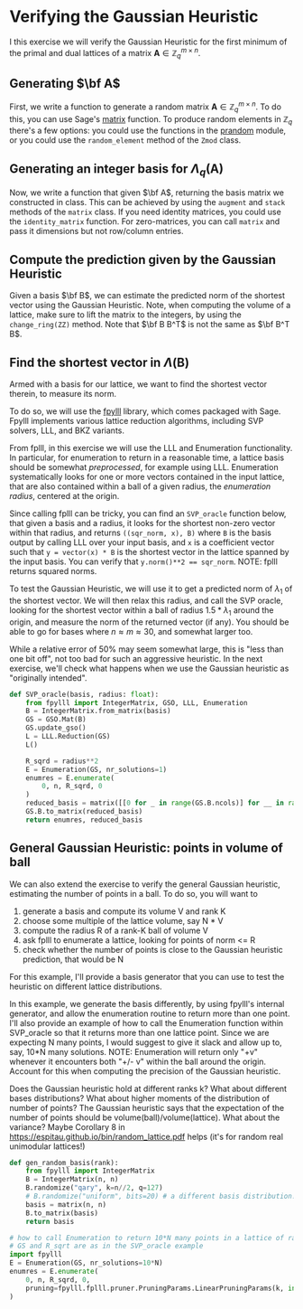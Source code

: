 # Verifying the Gaussian Heuristic

I this exercise we will verify the Gaussian Heuristic for the first minimum of the primal and dual lattices of a matrix $\textbf{A} \in \mathbb{Z}_q^{m \times n}$.

## Generating $\bf A$

First, we write a function to generate a random matrix $\textbf{A} \in \mathbb{Z}_q^{m \times n}$.
To do this, you can use Sage's [matrix](https://doc.sagemath.org/html/en/reference/matrices/sage/matrix/constructor.html) function.
To produce random elements in $\mathbb{Z}_q$ there's a few options: you could use the functions in the [prandom](https://doc.sagemath.org/html/en/reference/misc/sage/misc/prandom.html) module, or you could use the `random_element` method of the `Zmod` class.

## Generating an integer basis for $\Lambda_q(\textbf{A})$

Now, we write a function that given $\bf A$, returning the basis matrix we constructed in class.
This can be achieved by using the `augment` and `stack` methods of the `matrix` class.
If you need identity matrices, you could use the `identity_matrix` function.
For zero-matrices, you can call `matrix` and pass it dimensions but not row/column entries.

## Compute the prediction given by the Gaussian Heuristic

Given a basis $\bf B$,  we can estimate the predicted norm of the shortest vector using the Gaussian Heuristic.
Note, when computing the volume of a lattice, make sure to lift the matrix to the integers, by using the `change_ring(ZZ)` method.
Note that $\bf B B^T$ is not the same as $\bf B^T B$.

## Find the shortest vector in $\Lambda(\textbf{B})$

Armed with a basis for our lattice, we want to find the shortest vector therein, to measure its norm.

To do so, we will use the [fpylll](https://github.com/fplll/fpylll) library, which comes packaged with Sage.
Fpylll implements various lattice reduction algorithms, including SVP solvers, LLL, and BKZ variants.

From fplll, in this exercise we will use the LLL and Enumeration functionality. In particular, for enumeration to return in a reasonable time, a lattice basis should be somewhat *preprocessed*, for example using LLL.
Enumeration systematically looks for one or more vectors contained in the input lattice, that are also contained within a ball of a given radius, the *enumeration radius*, centered at the origin.

Since calling fplll can be tricky, you can find an `SVP_oracle` function below, that given a basis and a radius, it looks for the shortest non-zero vector within that radius, and returns `((sqr_norm, x), B)` where `B` is the basis output by calling LLL over your input basis, and `x` is a coefficient vector such that `y = vector(x) * B` is the shortest vector in the lattice spanned by the input basis. You can verify that `y.norm()**2 == sqr_norm`.
NOTE: fplll returns squared norms.

To test the Gaussian Heuristic, we will use it to get a predicted norm of $\lambda_1$ of the shortest vector. We will then relax this radius, and call the SVP oracle, looking for the shortest vector within a ball of radius $1.5 * \lambda_1$ around the origin, and measure the norm of the returned vector (if any). You should be able to go for bases where $n \approx m \approx 30$, and somewhat larger too.

While a relative error of 50% may seem somewhat large, this is "less than one bit off", not too bad for such an aggressive heuristic.
In the next exercise, we'll check what happens when we use the Gaussian heuristic as "originally intended".

```python
def SVP_oracle(basis, radius: float):
	from fpylll import IntegerMatrix, GSO, LLL, Enumeration
	B = IntegerMatrix.from_matrix(basis)
	GS = GSO.Mat(B)
	GS.update_gso()
	L = LLL.Reduction(GS)
	L()

	R_sqrd = radius**2
	E = Enumeration(GS, nr_solutions=1)
	enumres = E.enumerate(
		0, n, R_sqrd, 0
	)
	reduced_basis = matrix([[0 for _ in range(GS.B.ncols)] for __ in range(GS.B.nrows)])
	GS.B.to_matrix(reduced_basis)
	return enumres, reduced_basis
```

## General Gaussian Heuristic: points in volume of ball

We can also extend the exercise to verify the general Gaussian heuristic, estimating the number of points in a ball.
To do so, you will want to
1. generate a basis and compute its volume V and rank K
2. choose some multiple of the lattice volume, say N * V
3. compute the radius R of a rank-K ball of volume V
4. ask fplll to enumerate a lattice, looking for points of norm <= R
5. check whether the number of points is close to the Gaussian heuristic prediction, that would be N

For this example, I'll provide a basis generator that you can use to test the heuristic on different lattice distributions.

In this example, we generate the basis differently, by using fpylll's internal generator, and allow the enumeration routine to return more than one point.
I'll also provide an example of how to call the Enumeration function within SVP_oracle so that it returns more than one lattice point.
Since we are expecting N many points, I would suggest to give it slack and allow up to, say, 10*N many solutions.
NOTE: Enumeration will return only "+v" whenever it encounters both "+/- v" within the ball around the origin. Account for this when computing the precision of the Gaussian heuristic.

Does the Gaussian heuristic hold at different ranks k? What about different bases distributions?
What about higher moments of the distribution of number of points?
The Gaussian heuristic says that the expectation of the number of points should be volume(ball)/volume(lattice).
What about the variance? Maybe Corollary 8 in https://espitau.github.io/bin/random_lattice.pdf helps (it's for random real unimodular lattices!)

```python
def gen_random_basis(rank):
	from fpylll import IntegerMatrix
	B = IntegerMatrix(n, n)
	B.randomize("qary", k=n//2, q=127)
	# B.randomize("uniform", bits=20) # a different basis distribution!
	basis = matrix(n, n)
	B.to_matrix(basis)
	return basis

# how to call Enumeration to return 10*N many points in a lattice of rank k
# GS and R_sqrt are as in the SVP_oracle example
import fpylll
E = Enumeration(GS, nr_solutions=10*N)
enumres = E.enumerate(
	0, n, R_sqrd, 0,
	pruning=fpylll.fplll.pruner.PruningParams.LinearPruningParams(k, int(k * .4)).coefficients
)
```

